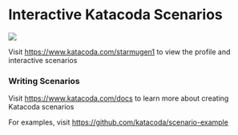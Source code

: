 # Interactive Katacoda Scenarios

[![](http://shields.katacoda.com/katacoda/starmugen1/count.svg)](https://www.katacoda.com/starmugen1 "Get your profile on Katacoda.com")

Visit https://www.katacoda.com/starmugen1 to view the profile and interactive scenarios

### Writing Scenarios
Visit https://www.katacoda.com/docs to learn more about creating Katacoda scenarios

For examples, visit https://github.com/katacoda/scenario-example
